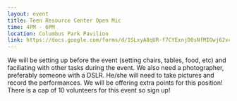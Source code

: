 ```yaml
---
layout: event
title: Teen Resource Center Open Mic
time: 4PM - 6PM
location: Columbus Park Pavilion
link: https://docs.google.com/forms/d/1SLxyA8qUR-f7CYExnjD0sNfMIOwj62vcyAG259OFmq4/viewform
---
```

We will be setting up before the event (setting chairs, tables, food, etc) and faciliating with other tasks during the event. We also need a photographer, preferably someone with a DSLR. He/she will need to take pictures and record the performances. We will be offering extra points for this position! There is a cap of 10 volunteers for this event so sign up!
